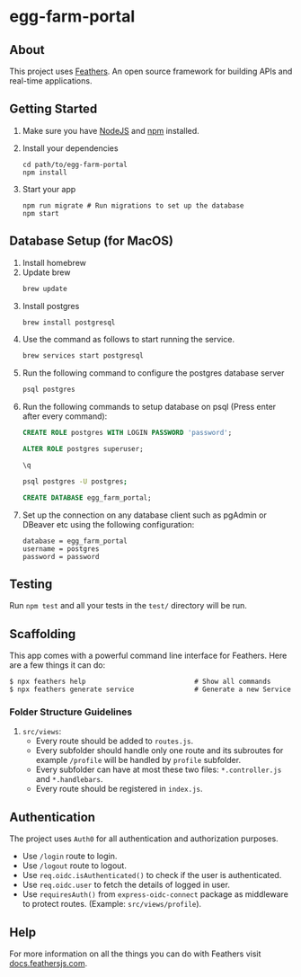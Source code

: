 # egg-farm-portal

> 

## About

This project uses [Feathers](http://feathersjs.com). An open source framework for building APIs and real-time applications.

## Getting Started

1. Make sure you have [NodeJS](https://nodejs.org/) and [npm](https://www.npmjs.com/) installed.
2. Install your dependencies

    ```
    cd path/to/egg-farm-portal
    npm install
    ```

3. Start your app

    ```
    npm run migrate # Run migrations to set up the database
    npm start
    ```

## Database Setup (for MacOS)

1. Install homebrew
2. Update brew
    ```sh
    brew update
    ```
3. Install postgres
    ```sh
    brew install postgresql
    ```
4. Use the command as follows to start running the service.
    ```sh
    brew services start postgresql
    ```
5. Run the following command to configure the postgres database server
    ```sh
    psql postgres
    ```
6. Run the following commands to setup database on psql (Press enter after every command):
    ```sql
    CREATE ROLE postgres WITH LOGIN PASSWORD 'password';
    ```
    ```sql
    ALTER ROLE postgres superuser;
    ```
    ```sh
    \q
    ```
    ```sh
    psql postgres -U postgres;
    ```
    ```sql
    CREATE DATABASE egg_farm_portal;
    ```
7. Set up the connection on any database client such as pgAdmin or DBeaver etc using the following configuration:
    ```
    database = egg_farm_portal
    username = postgres
    password = password
    ```

## Testing

Run `npm test` and all your tests in the `test/` directory will be run.

## Scaffolding

This app comes with a powerful command line interface for Feathers. Here are a few things it can do:

```
$ npx feathers help                           # Show all commands
$ npx feathers generate service               # Generate a new Service
```

### Folder Structure Guidelines

1. `src/views`:
    - Every route should be added to `routes.js`.
    - Every subfolder should handle only one route and its subroutes for example `/profile` will be handled by `profile` subfolder.
    - Every subfolder can have at most these two files: `*.controller.js` and `*.handlebars`.
    - Every route should be registered in `index.js`.

## Authentication

The project uses `Auth0` for all authentication and authorization purposes.
- Use `/login` route to login.
- Use `/logout` route to logout.
- Use `req.oidc.isAuthenticated()` to check if the user is authenticated.
- Use `req.oidc.user` to fetch the details of logged in user. 
- Use `requiresAuth()` from `express-oidc-connect` package as middleware to protect routes. (Example: `src/views/profile`).

## Help

For more information on all the things you can do with Feathers visit [docs.feathersjs.com](http://docs.feathersjs.com).
